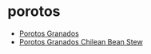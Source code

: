 # porotos

 * [Porotos Granados](index/p/porotos-granados-51174610.json)
 * [Porotos Granados Chilean Bean Stew](index/p/porotos-granados-chilean-bean-stew.json)
